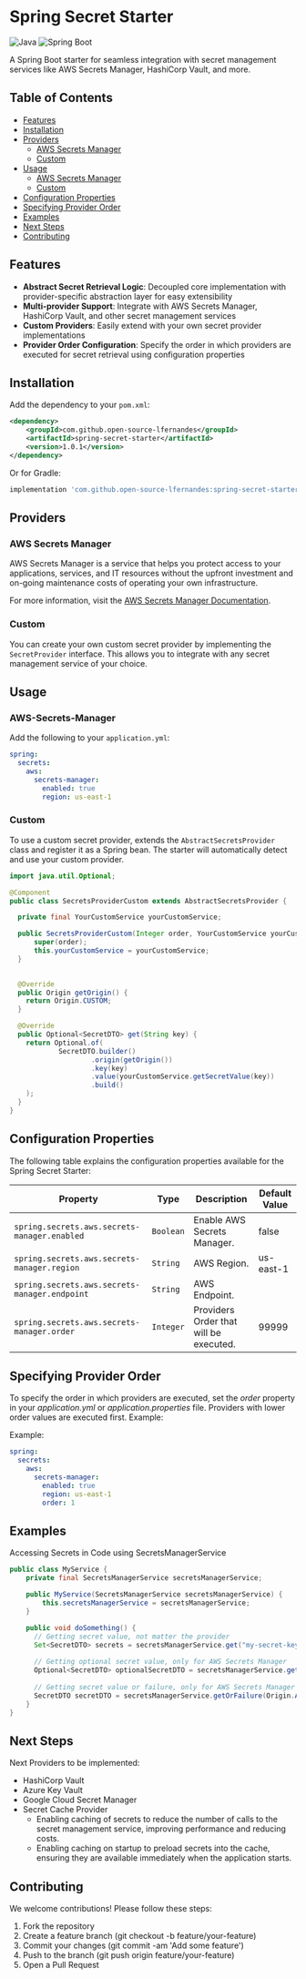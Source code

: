 # Spring Secret Starter

![Java](https://img.shields.io/badge/Java-17+-blue)
![Spring Boot](https://img.shields.io/badge/Spring%20Boot-3.1+-brightgreen)

A Spring Boot starter for seamless integration with secret management services like AWS Secrets Manager, HashiCorp Vault, and more.

## Table of Contents

- [Features](#features)
- [Installation](#installation)
- [Providers](#providers)
  - [AWS Secrets Manager](#aws-secrets-manager)
  - [Custom](#custom)
- [Usage](#usage)
    - [AWS Secrets Manager](#aws-secrets-manager)
    - [Custom](#custom)
- [Configuration Properties](#configuration-properties)
- [Specifying Provider Order](#specifying-provider-order)
- [Examples](#examples)
- [Next Steps](#next-steps)
- [Contributing](#contributing)

## Features

- **Abstract Secret Retrieval Logic**: Decoupled core implementation with provider-specific abstraction layer for easy extensibility
- **Multi-provider Support**: Integrate with AWS Secrets Manager, HashiCorp Vault, and other secret management services
- **Custom Providers**: Easily extend with your own secret provider implementations
- **Provider Order Configuration**: Specify the order in which providers are executed for secret retrieval using configuration properties

## Installation

Add the dependency to your `pom.xml`:

```xml
<dependency>
    <groupId>com.github.open-source-lfernandes</groupId>
    <artifactId>spring-secret-starter</artifactId>
    <version>1.0.1</version>
</dependency>
```
Or for Gradle:

```groovy
implementation 'com.github.open-source-lfernandes:spring-secret-starter:1.0.1'
```

## Providers

### AWS Secrets Manager
AWS Secrets Manager is a service that helps you protect access to your applications, services, and IT resources without the upfront investment and on-going maintenance costs of operating your own infrastructure.

For more information, visit the [AWS Secrets Manager Documentation](https://docs.aws.amazon.com/secretsmanager).

### Custom
You can create your own custom secret provider by implementing the `SecretProvider` interface. This allows you to integrate with any secret management service of your choice.

## Usage

### AWS-Secrets-Manager
Add the following to your `application.yml`:
```yaml
spring:
  secrets:
    aws:
      secrets-manager:
        enabled: true
        region: us-east-1
````
### Custom
To use a custom secret provider, extends the `AbstractSecretsProvider` class and register it as a Spring bean. The starter will automatically detect and use your custom provider.

```java 
import java.util.Optional;

@Component
public class SecretsProviderCustom extends AbstractSecretsProvider {

  private final YourCustomService yourCustomService;

  public SecretsProviderCustom(Integer order, YourCustomService yourCustomService) {
      super(order);
      this.yourCustomService = yourCustomService;
  }
  

  @Override
  public Origin getOrigin() {
    return Origin.CUSTOM;
  }

  @Override
  public Optional<SecretDTO> get(String key) {
    return Optional.of(
            SecretDTO.builder()
                    .origin(getOrigin())
                    .key(key)
                    .value(yourCustomService.getSecretValue(key))
                    .build()
    );
  }
}

```

## Configuration Properties

The following table explains the configuration properties available for the Spring Secret Starter:

| Property                                      | Type      | Description                            | Default Value |
|-----------------------------------------------|-----------|----------------------------------------|---------------|
| `spring.secrets.aws.secrets-manager.enabled`  | `Boolean` | Enable AWS Secrets Manager.            | false         |
| `spring.secrets.aws.secrets-manager.region`   | `String`  | AWS Region.                            | us-east-1     |
| `spring.secrets.aws.secrets-manager.endpoint` | `String`  | AWS Endpoint.                          |               |
| `spring.secrets.aws.secrets-manager.order`    | `Integer` | Providers Order that will be executed. | 99999         |

## Specifying Provider Order
To specify the order in which providers are executed, set the *order* property in your *application.yml* or *application.properties* file. Providers with lower order values are executed first.  Example:

Example:
```yaml
spring:
  secrets:
    aws:
      secrets-manager:
        enabled: true
        region: us-east-1
        order: 1
```        

## Examples

Accessing Secrets in Code using SecretsManagerService
```java
public class MyService {
    private final SecretsManagerService secretsManagerService;

    public MyService(SecretsManagerService secretsManagerService) {
        this.secretsManagerService = secretsManagerService;
    }

    public void doSomething() {
      // Getting secret value, not matter the provider
      Set<SecretDTO> secrets = secretsManagerService.get("my-secret-key");
      
      // Getting optional secret value, only for AWS Secrets Manager
      Optional<SecretDTO> optionalSecretDTO = secretsManagerService.get(Origin.AWS, "my-secret-key");
      
      // Getting secret value or failure, only for AWS Secrets Manager
      SecretDTO secretDTO = secretsManagerService.getOrFailure(Origin.AWS, "my-secret-key");
    }
}
```
## Next Steps
Next Providers to be implemented:
- HashiCorp Vault
- Azure Key Vault
- Google Cloud Secret Manager
- Secret Cache Provider
  - Enabling caching of secrets to reduce the number of calls to the secret management service, improving performance and reducing costs.
  - Enabling caching on startup to preload secrets into the cache, ensuring they are available immediately when the application starts.

## Contributing
We welcome contributions! Please follow these steps:

1. Fork the repository
2. Create a feature branch (git checkout -b feature/your-feature)
3. Commit your changes (git commit -am 'Add some feature')
4. Push to the branch (git push origin feature/your-feature)
5. Open a Pull Request
